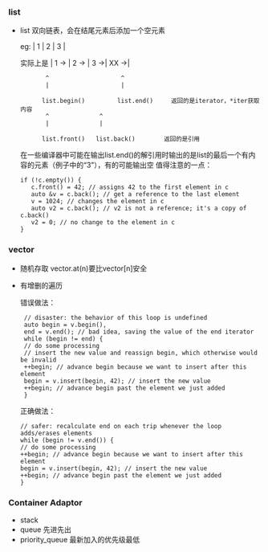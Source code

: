 ### list
 - list 双向链表，会在结尾元素后添加一个空元素
   
   eg: | 1 | 2 | 3 |
    
   实际上是 | 1 -> | 2 -> | 3 ->| XX ->|
      
              ^                    ^    
              |                    |
              
             list.begin()         list.end()     返回的是iterator，*iter获取内容
              ^              ^
              |              |
               
             list.front()   list.back()        返回的是引用
   在一些编译器中可能在输出list.end()的解引用时输出的是list的最后一个有内容的元素（例子中的“3”），有的可能输出空
   值得注意的一点：
      ```
      if (!c.empty()) {
         c.front() = 42; // assigns 42 to the first element in c
         auto &v = c.back(); // get a reference to the last element
         v = 1024; // changes the element in c
         auto v2 = c.back(); // v2 is not a reference; it's a copy of c.back()
         v2 = 0; // no change to the element in c
      }
      ```
### vector
 - 随机存取
   vector.at(n)要比vector[n]安全
 - 有增删的遍历
 
   错误做法：
   ```
    // disaster: the behavior of this loop is undefined
    auto begin = v.begin(),
    end = v.end(); // bad idea, saving the value of the end iterator
    while (begin != end) {
    // do some processing
    // insert the new value and reassign begin, which otherwise would be invalid
    ++begin; // advance begin because we want to insert after this element
    begin = v.insert(begin, 42); // insert the new value
    ++begin; // advance begin past the element we just added
    }
    ```
    正确做法：
    ```
    // safer: recalculate end on each trip whenever the loop adds/erases elements
    while (begin != v.end()) {
    // do some processing
    ++begin; // advance begin because we want to insert after this element
    begin = v.insert(begin, 42); // insert the new value
    ++begin; // advance begin past the element we just added
    }
    ```
### Container Adaptor
 - stack 
 - queue 先进先出
 - priority_queue 最新加入的优先级最低
